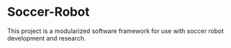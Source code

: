 # Soccer-Robot
 This project is a modularized software framework for use with soccer robot development and research. 
